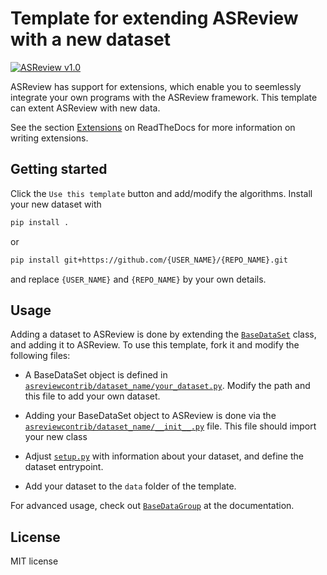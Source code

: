 # Template for extending ASReview with a new dataset

<a href="https://github.com/asreview/asreview"><img
src="https://img.shields.io/badge/ASReview-v1.0-%23ffcb05" alt="ASReview v1.0"
/></a>

ASReview has support for extensions, which enable you to seemlessly integrate
your own programs with the ASReview framework. This template can extent ASReview
with new data.

See the section
[Extensions](https://asreview.readthedocs.io/en/latest/extensions_dev.html#dataset-extensions)
on ReadTheDocs for more information on writing extensions.

## Getting started

Click the `Use this template` button and add/modify the algorithms. Install your
new dataset with

```bash
pip install .
```

or

```bash
pip install git+https://github.com/{USER_NAME}/{REPO_NAME}.git
```

and replace `{USER_NAME}` and `{REPO_NAME}` by your own details. 


## Usage

Adding a dataset to ASReview is done by extending the
[`BaseDataSet`](https://asreview.readthedocs.io/en/latest/reference.html#BaseDataSet)
class, and adding it to ASReview. To use this template, fork it and modify the
following files:

- A BaseDataSet object is defined in
    [`asreviewcontrib/dataset_name/your_dataset.py`](asreviewcontrib/dataset_name/your_dataset.py).
    Modify the path and this file to add your own dataset.

- Adding your BaseDataSet object to ASReview is done via the
    [`asreviewcontrib/dataset_name/__init__.py`](asreviewcontrib/dataset_name/__init__.py)
    file. This file should import your new class

- Adjust [`setup.py`](setup.py) with information about your dataset, and define
    the dataset entrypoint.

- Add your dataset to the `data` folder of the template.

For advanced usage, check out [`BaseDataGroup`](https://asreview.readthedocs.io/en/latest/reference.html#asreview.datasets.BaseDataGroup) at the documentation.

## License

MIT license
